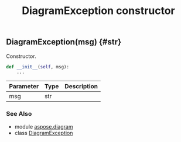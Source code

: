 ﻿---
title: DiagramException constructor
second_title: Aspose.Diagram for Python via .NET API References
description: 
type: docs
weight: 10
url: /python-net/aspose.diagram/diagramexception/__init__/
is_root: false
---

## DiagramException(msg) {#str}

Constructor.



```python
def __init__(self, msg):
    ...
```


| Parameter | Type | Description |
| :- | :- | :- |
| msg | str |  |



### See Also
* module [aspose.diagram](../../)
* class [DiagramException](/diagram/python-net/aspose.diagram/diagramexception)
